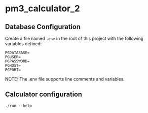 # pm3_calculator_2

## Database Configuration

Create a file named `.env` in the root of this project with
the following variables defined:

```
PGDATABASE=
PGUSER=
PGPASSWORD=
PGHOST=
PGPORT=
```

NOTE: The .env file supports line comments and variables.

## Calculator configuration

```
./run --help
```
